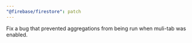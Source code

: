 ```yaml
---
"@firebase/firestore": patch
---
```


Fix a bug that prevented aggregations from being run when muli-tab was enabled.
